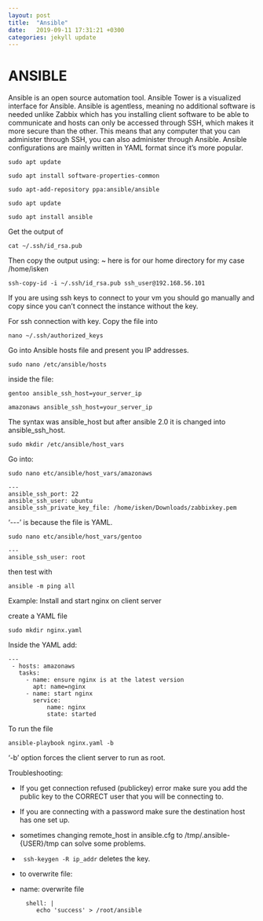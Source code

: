 ```yaml
---
layout: post
title:  "Ansible"
date:   2019-09-11 17:31:21 +0300
categories: jekyll update
---
```


# ANSIBLE 

 Ansible is an open source automation tool. Ansible Tower is a visualized interface for Ansible.
Ansible is agentless, meaning no additional software is needed unlike Zabbix which has you installing client software to be able to communicate and hosts can only be accessed through SSH, which makes it more secure than the other. This means that any computer that you can administer through SSH, you can also administer through Ansible. Ansible configurations are mainly written in YAML format since it’s more popular.


```sudo apt update```

```sudo apt install software-properties-common```

```sudo apt-add-repository ppa:ansible/ansible```

```sudo apt update```

```sudo apt install ansible```

Get the output of 

```cat ~/.ssh/id_rsa.pub```


Then copy the output using: ~ here is for our home directory for my case /home/isken

```ssh-copy-id -i ~/.ssh/id_rsa.pub ssh_user@192.168.56.101```

If you are using ssh keys to connect to your vm you should go manually and copy since you can’t connect the instance without the key.

For ssh connection with key.
Copy the file into

```nano ~/.ssh/authorized_keys```

Go into Ansible hosts file and present you IP addresses.

```sudo nano /etc/ansible/hosts```

inside the file:

```gentoo ansible_ssh_host=your_server_ip```

```amazonaws ansible_ssh_host=your_server_ip```


The syntax was ansible_host but after ansible 2.0 it is changed into ansible_ssh_host.

```sudo mkdir /etc/ansible/host_vars```

Go into:

```sudo nano etc/ansible/host_vars/amazonaws```

```
---
ansible_ssh_port: 22
ansible_ssh_user: ubuntu
ansible_ssh_private_key_file: /home/isken/Downloads/zabbixkey.pem
```

‘---’ is because the file is YAML.


```sudo nano etc/ansible/host_vars/gentoo```

```
---
ansible_ssh_user: root

```

then test with

```ansible -m ping all```

Example: Install and start nginx on client server

create a YAML file 

```sudo mkdir nginx.yaml```

Inside the YAML add:

```
---
 - hosts: amazonaws
   tasks:
     - name: ensure nginx is at the latest version
       apt: name=nginx
     - name: start nginx
       service:
           name: nginx
           state: started
   ```

To run the file

```ansible-playbook nginx.yaml -b```

‘-b’ option forces the client server to run as root.



Troubleshooting:

- If you get connection refused (publickey) error make sure you add the public key to the CORRECT	user that you will be connecting to.

- If you are connecting with a password make sure the destination host has one set up.

- sometimes changing remote_host in ansible.cfg to /tmp/.ansible-{USER}/tmp can solve some problems.

- ``` ssh-keygen -R ip_addr``` deletes the key.

- to overwrite file:

- name: overwrite file 
 ```
      shell: |
         echo 'success' > /root/ansible
 ```






